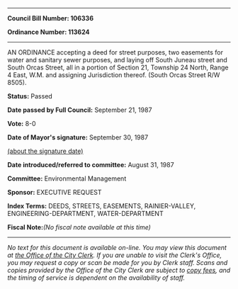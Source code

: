 

********

**Council Bill Number: 106336**
   
**Ordinance Number: 113624**
********

 AN ORDINANCE accepting a deed for street purposes, two easements for water and sanitary sewer purposes, and laying off South Juneau street and South Orcas Street, all in a portion of Section 21, Township 24 North, Range 4 East, W.M. and assigning Jurisdiction thereof. (South Orcas Street R/W 8505).

**Status:** Passed
   
**Date passed by Full Council:** September 21, 1987
   
**Vote:** 8-0
   
**Date of Mayor's signature:** September 30, 1987
   
[(about the signature date)](/~public/approvaldate.htm)
   
   
   
**Date introduced/referred to committee:** August 31, 1987
   
**Committee:** Environmental Management
   
**Sponsor:** EXECUTIVE REQUEST
   
   
**Index Terms:** DEEDS, STREETS, EASEMENTS, RAINIER-VALLEY, ENGINEERING-DEPARTMENT, WATER-DEPARTMENT

**Fiscal Note:**_(No fiscal note available at this time)_
********

_No text for this document is available on-line. You may view this document at [the Office of the City Clerk](http://www.seattle.gov/leg/clerk/contactUs.htm). If you are unable to visit the Clerk's Office, you may request a copy or scan be made for you by Clerk staff. Scans and copies provided by the Office of the City Clerk are subject to [copy fees](http://clerk.seattle.gov/~public/clerkfees.htm), and the timing of service is dependent on the availability of staff._


